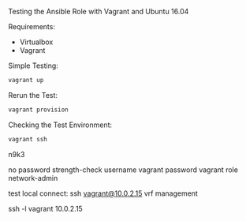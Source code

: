 Testing the Ansible Role with Vagrant and Ubuntu 16.04

Requirements:
 - Virtualbox
 - Vagrant

Simple Testing:
```bash
vagrant up
```

Rerun the Test:
```bash
vagrant provision
```

Checking the Test Environment:
```bash
vagrant ssh
```

n9k3

no password strength-check
username vagrant password vagrant role network-admin

test local connect:
ssh vagrant@10.0.2.15 vrf management

ssh -l vagrant 10.0.2.15